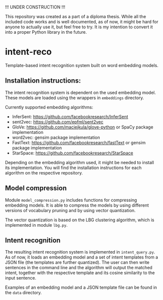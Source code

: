 !!! UNDER CONSTRUCTION !!!

This repository was created as a part of a diploma thesis. While all the included code works and is well documented, as of now, it might be hard for anyone to actually use it, but feel free to try. It is my intention to convert it into a proper Python library in the future.

# intent-reco
Template-based intent recognition system built on word embedding models.

## Installation instructions:
The intent recognition system is dependent on the used embedding model. These models are loaded using the wrappers in  ```embeddings``` directory.

Currently supported embedding algorithms:
* InferSent: https://github.com/facebookresearch/InferSent
* sent2vec: https://github.com/epfml/sent2vec
* GloVe: https://github.com/maciejkula/glove-python or SpaCy package implementation
* word2vec: gensim package implementation
* FastText: https://github.com/facebookresearch/fastText or gensim package implementation
* StarSpace: https://github.com/facebookresearch/StarSpace

Depending on the embedding algorithm used, it might be needed to install its implementation. You will find the installation instructions for each algorithm on the respective repository.

## Model compression

Module ```model_compression.py``` includes functions for compressing embedding models. It is able to compress the models by using different versions of vocabulary pruning and by using vector quantization.

The vector quantization is based on the LBG clustering algorithm, which is implemented in module ```lbg.py```.

## Intent recognition

The resulting intent recognition system is implemented in ```intent_query.py```. As of now, it loads an embedding model and a set of intent templates from a JSON file (the templates are further quantized). The user can then write sentences in the command line and the algorithm will output the matched intent, together with the respective template and its cosine similarity to the input sentence.

Examples of an embedding model and a JSON template file can be found in the ```data``` directory.
